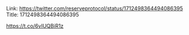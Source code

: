 Link:  https://twitter.com/reserveprotocol/status/1712498364494086395
Title: 1712498364494086395

https://t.co/6vIUQBiR1z